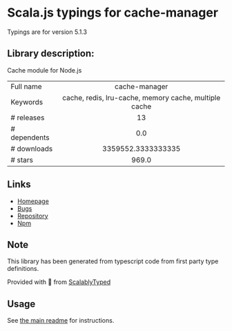 
# Scala.js typings for cache-manager

Typings are for version 5.1.3

## Library description:
Cache module for Node.js

|                    |                 |
| ------------------ | :-------------: |
| Full name          | cache-manager |
| Keywords           | cache, redis, lru-cache, memory cache, multiple cache |
| # releases         | 13 |
| # dependents       | 0.0 |
| # downloads        | 3359552.3333333335 |
| # stars            | 969.0 |

## Links
- [Homepage](https://github.com/BryanDonovan/node-cache-manager#readme)
- [Bugs](https://github.com/BryanDonovan/node-cache-manager/issues)
- [Repository](https://github.com/BryanDonovan/node-cache-manager)
- [Npm](https://www.npmjs.com/package/cache-manager)
    


## Note
This library has been generated from typescript code from first party type definitions.

Provided with :purple_heart: from [ScalablyTyped](https://github.com/oyvindberg/ScalablyTyped)

## Usage
See [the main readme](../../readme.md) for instructions.


